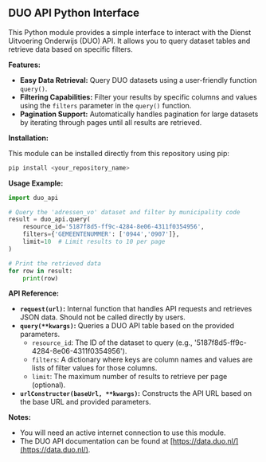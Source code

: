 ## DUO API Python Interface 

This Python module provides a simple interface to interact with the Dienst Uitvoering Onderwijs (DUO) API. It allows you to query dataset tables and retrieve data based on specific filters.

**Features:**

* **Easy Data Retrieval:** Query DUO datasets using a user-friendly function `query()`.
* **Filtering Capabilities:** Filter your results by specific columns and values using the `filters` parameter in the `query()` function. 
* **Pagination Support:** Automatically handles pagination for large datasets by iterating through pages until all results are retrieved.

**Installation:**

This module can be installed directly from this repository using pip:

```bash
pip install <your_repository_name>  
```


**Usage Example:**

```python
import duo_api

# Query the 'adressen_vo' dataset and filter by municipality code
result = duo_api.query(
    resource_id='5187f8d5-ff9c-4284-8e06-4311f0354956', 
    filters={'GEMEENTENUMMER': ['0944','0907']},  
    limit=10  # Limit results to 10 per page
)

# Print the retrieved data
for row in result:
    print(row)
```

**API Reference:**

* **`request(url)`:** Internal function that handles API requests and retrieves JSON data. Should not be called directly by users.
* **`query(**kwargs)`:** Queries a DUO API table based on the provided parameters. 
    * `resource_id`: The ID of the dataset to query (e.g., '5187f8d5-ff9c-4284-8e06-4311f0354956').
    * `filters`: A dictionary where keys are column names and values are lists of filter values for those columns.
    * `limit`: The maximum number of results to retrieve per page (optional).
* **`urlConstructer(baseUrl, **kwargs)`:** Constructs the API URL based on the base URL and provided parameters.



**Notes:**

* You will need an active internet connection to use this module.
* The DUO API documentation can be found at [https://data.duo.nl/](https://data.duo.nl/).


